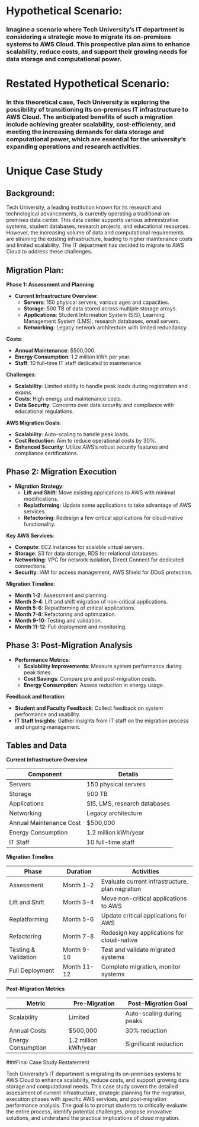 # Hypothetical Scenario:

### Imagine a scenario where Tech University’s IT department is considering a strategic move to migrate its on-premises systems to AWS Cloud. This prospective plan aims to enhance scalability, reduce costs, and support their growing needs for data storage and computational power.

# Restated Hypothetical Scenario:

### In this theoretical case, Tech University is exploring the possibility of transitioning its on-premises IT infrastructure to AWS Cloud. The anticipated benefits of such a migration include achieving greater scalability, cost-efficiency, and meeting the increasing demands for data storage and computational power, which are essential for the university’s expanding operations and research activities.

# Unique Case Study

## Background:
Tech University, a leading institution known for its research and technological advancements, is currently operating a traditional on-premises data center. This data center supports various administrative systems, student databases, research projects, and educational resources. However, the increasing volume of data and computational requirements are straining the existing infrastructure, leading to higher maintenance costs and limited scalability. The IT department has decided to migrate to AWS Cloud to address these challenges.

## Migration Plan:

**Phase 1: Assessment and Planning**
- **Current Infrastructure Overview**:
  - **Servers**: 150 physical servers, various ages and capacities.
  - **Storage**: 500 TB of data stored across multiple storage arrays.
  - **Applications**: Student Information System (SIS), Learning Management System (LMS), research databases, email servers.
  - **Networking**: Legacy network architecture with limited redundancy.

**Costs**:
- **Annual Maintenance**: $500,000.
- **Energy Consumption**: 1.2 million kWh per year.
- **Staff**: 10 full-time IT staff dedicated to maintenance.

**Challenges**:
- **Scalability**: Limited ability to handle peak loads during registration and exams.
- **Costs**: High energy and maintenance costs.
- **Data Security**: Concerns over data security and compliance with educational regulations.

**AWS Migration Goals**:
- **Scalability**: Auto-scaling to handle peak loads.
- **Cost Reduction**: Aim to reduce operational costs by 30%.
- **Enhanced Security**: Utilize AWS’s robust security features and compliance certifications.

## Phase 2: Migration Execution
- **Migration Strategy**:
  - **Lift and Shift**: Move existing applications to AWS with minimal modifications.
  - **Replatforming**: Update some applications to take advantage of AWS services.
  - **Refactoring**: Redesign a few critical applications for cloud-native functionality.

**Key AWS Services**:
- **Compute**: EC2 instances for scalable virtual servers.
- **Storage**: S3 for data storage, RDS for relational databases.
- **Networking**: VPC for network isolation, Direct Connect for dedicated connections.
- **Security**: IAM for access management, AWS Shield for DDoS protection.

**Migration Timeline**:
- **Month 1-2**: Assessment and planning.
- **Month 3-4**: Lift and shift migration of non-critical applications.
- **Month 5-6**: Replatforming of critical applications.
- **Month 7-8**: Refactoring and optimization.
- **Month 9-10**: Testing and validation.
- **Month 11-12**: Full deployment and monitoring.

## Phase 3: Post-Migration Analysis
- **Performance Metrics**:
  - **Scalability Improvements**: Measure system performance during peak times.
  - **Cost Savings**: Compare pre and post-migration costs.
  - **Energy Consumption**: Assess reduction in energy usage.

**Feedback and Iteration**:
- **Student and Faculty Feedback**: Collect feedback on system performance and usability.
- **IT Staff Insights**: Gather insights from IT staff on the migration process and ongoing management.


## Tables and Data

**Current Infrastructure Overview**

| Component                  | Details                           |
|----------------------------|-----------------------------------|
| Servers                    | 150 physical servers              |
| Storage                    | 500 TB                            |
| Applications               | SIS, LMS, research databases      |
| Networking                 | Legacy architecture               |
| Annual Maintenance Cost    | $500,000                          |
| Energy Consumption         | 1.2 million kWh/year              |
| IT Staff                   | 10 full-time staff                |

**Migration Timeline**

| Phase              | Duration  | Activities                                        |
|--------------------|-----------|--------------------------------------------------|
| Assessment         | Month 1-2 | Evaluate current infrastructure, plan migration  |
| Lift and Shift     | Month 3-4 | Move non-critical applications to AWS            |
| Replatforming      | Month 5-6 | Update critical applications for AWS             |
| Refactoring        | Month 7-8 | Redesign key applications for cloud-native       |
| Testing & Validation | Month 9-10 | Test and validate migrated systems               |
| Full Deployment    | Month 11-12| Complete migration, monitor systems              |

**Post-Migration Metrics**

| Metric              | Pre-Migration            | Post-Migration Goal          |
|---------------------|--------------------------|------------------------------|
| Scalability         | Limited                  | Auto-scaling during peaks    |
| Annual Costs        | $500,000                 | 30% reduction                |
| Energy Consumption  | 1.2 million kWh/year     | Significant reduction        |

###Final Case Study Restatement

Tech University’s IT department is migrating its on-premises systems to AWS Cloud to enhance scalability, reduce costs, and support growing data storage and computational needs. This case study covers the detailed assessment of current infrastructure, strategic planning for the migration, execution phases with specific AWS services, and post-migration performance analysis. The goal is to prompt students to critically evaluate the entire process, identify potential challenges, propose innovative solutions, and understand the practical implications of cloud migration.

